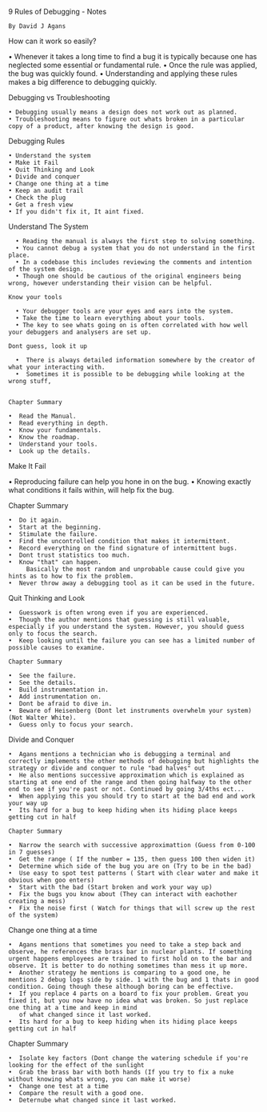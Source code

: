 9 Rules of Debugging - Notes

    By David J Agans

How can it work so easily?

   • Whenever it takes a long time to find a bug it is typically because one has neglected some essential or fundamental rule.
   • Once the rule was applied, the bug was quickly found.
   • Understanding and applying these rules makes a big difference to debugging quickly.

   
  Debugging vs Troubleshooting

    • Debugging usually means a design does not work out as planned.
    • Troubleshooting means to figure out whats broken in a particular copy of a product, after knowing the design is good.


  Debugging Rules
  
    • Understand the system
    • Make it Fail
    • Quit Thinking and Look
    • Divide and conquer
    • Change one thing at a time
    • Keep an audit trail
    • Check the plug
    • Get a fresh view
    • If you didn't fix it, It aint fixed.



  Understand The System

      • Reading the manual is always the first step to solving something.
      • You cannot debug a system that you do not understand in the first place.
      • In a codebase this includes reviewing the comments and intention of the system design.
      • Though one should be cautious of the original engineers being wrong, however understanding their vision can be helpful.

    Know your tools

      • Your debugger tools are your eyes and ears into the system.
      • Take the time to learn everything about your tools.
      • The key to see whats going on is often correlated with how well your debuggers and analysers are set up.

    Dont guess, look it up

      •  There is always detailed information somewhere by the creator of what your interacting with.
      •  Sometimes it is possible to be debugging while looking at the wrong stuff,


    Chapter Summary

    •  Read the Manual.
    •  Read everything in depth.
    •  Know your fundamentals.
    •  Know the roadmap.
    •  Understand your tools.
    •  Look up the details.
    


  Make It Fail

  • Reproducing failure can help you hone in on the bug.
  • Knowing exactly what conditions it fails within, will help fix the bug.


Chapter Summary

    •  Do it again.
    •  Start at the beginning.
    •  Stimulate the failure.
    •  Find the uncontrolled condition that makes it intermittent.
    •  Record everything on the find signature of intermittent bugs.
    •  Dont trust statistics too much.
    •  Know "that" can happen.
         Basically the most random and unprobable cause could give you hints as to how to fix the problem.
    •  Never throw away a debugging tool as it can be used in the future.

    
    
   Quit Thinking and Look

    •  Guesswork is often wrong even if you are experienced.
    •  Though the author mentions that guessing is still valuable, especially if you understand the system. However, you should guess only to focus the search.
    •  Keep looking until the failure you can see has a limited number of possible causes to examine.

    Chapter Summary

    •  See the failure.
    •  See the details.
    •  Build instrumentation in.
    •  Add instrumentation on.
    •  Dont be afraid to dive in.
    •  Beware of Heisenberg (Dont let instruments overwhelm your system) (Not Walter White).
    •  Guess only to focus your search.

    
Divide and Conquer

    •  Agans mentions a technician who is debugging a terminal and correctly implements the other methods of debugging but highlights the strategy or divide and conquer to rule "bad halves" out
    •  He also mentions successive approximation which is explained as starting at one end of the range and then going halfway to the other end to see if you're past or not. Continued by going 3/4ths ect...
    •  When applying this you should try to start at the bad end and work your way up
    •  Its hard for a bug to keep hiding when its hiding place keeps getting cut in half

    Chapter Summary

    •  Narrow the search with successive approximattion (Guess from 0-100 in 7 guesses)
    •  Get the range ( If the number = 135, then guess 100 then widen it)
    •  Determine which side of the bug you are on (Try to be in the bad)
    •  Use easy to spot test patterns ( Start with clear water and make it obvious when goo enters)
    •  Start with the bad (Start broken and work your way up)
    •  Fix the bugs you know about (They can interact with eachother creating a mess)
    •  Fix the noise first ( Watch for things that will screw up the rest of the system)

    
Change one thing at a time

    •  Agans mentions that sometimes you need to take a step back and observe, he references the brass bar in nuclear plants. If something urgent happens employees are trained to first hold on to the bar and             observe. It is better to do nothing sometimes than mess it up more.
    •  Another strategy he mentions is comparing to a good one, he mentions 2 debug logs side by side. 1 with the bug and 1 thats in good condition. Going though these although boring can be effective.
    •  If you replace 4 parts on a board to fix your problem. Great you fixed it, but you now have no idea what was broken. So just replace one thing at a time and keep in mind
       of what changed since it last worked.
    •  Its hard for a bug to keep hiding when its hiding place keeps getting cut in half
    
Chapter Summary

    •  Isolate key factors (Dont change the watering schedule if you're looking for the effect of the sunlight
    •  Grab the brass bar with both hands (If you try to fix a nuke without knowing whats wrong, you can make it worse)
    •  Change one test at a time 
    •  Compare the result with a good one.
    •  Deternube what changed since it last worked.
    
